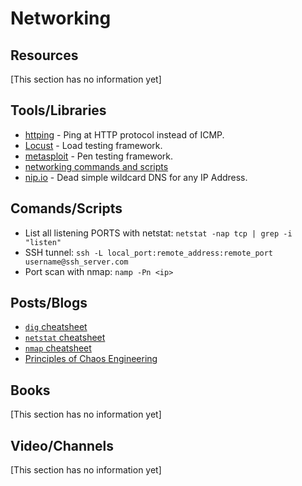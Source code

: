 # Networking

## Resources

[This section has no information yet]

## Tools/Libraries

- [httping](https://www.vanheusden.com/httping/) - Ping at HTTP protocol instead of ICMP.
- [Locust](https://locust.io/) - Load testing framework.
- [metasploit](https://www.metasploit.com/) - Pen testing framework.
- [networking commands and scripts](https://haydenjames.io/linux-networking-commands-scripts/)
- [nip.io](https://nip.io/) - Dead simple wildcard DNS for any IP Address.

## Comands/Scripts

- List all listening PORTS with netstat: `netstat -nap tcp | grep -i "listen"`
- SSH tunnel: `ssh -L local_port:remote_address:remote_port username@ssh_server.com`
- Port scan with nmap: `namp -Pn <ip>`

## Posts/Blogs

- [`dig` cheatsheet](https://neverendingsecurity.wordpress.com/2015/04/13/dig-commands-cheatsheet/)
- [`netstat` cheatsheet](https://low-orbit.net/netstat-cheat-sheet)
- [`nmap` cheatsheet](https://www.stationx.net/nmap-cheat-sheet/)
- [Principles of Chaos Engineering](https://principlesofchaos.org/)

## Books

[This section has no information yet]

## Video/Channels

[This section has no information yet]
